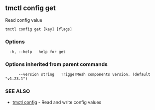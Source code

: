 ## tmctl config get

Read config value

```
tmctl config get [key] [flags]
```

### Options

```
  -h, --help   help for get
```

### Options inherited from parent commands

```
      --version string   TriggerMesh components version. (default "v1.23.1")
```

### SEE ALSO

* [tmctl config](tmctl_config.md)	 - Read and write config values

